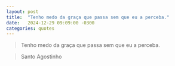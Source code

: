```yaml
---
layout: post
title:  "Tenho medo da graça que passa sem que eu a perceba."
date:   2024-12-29 09:09:00 -0300
categories: quotes
---
```


>Tenho medo da graça que passa sem que eu a perceba.

>Santo Agostinho
